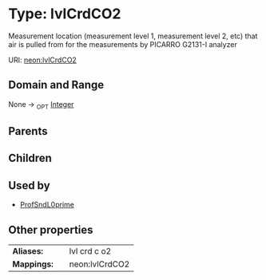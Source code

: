 
# Type: lvlCrdCO2


Measurement location (measurement level 1, measurement level 2, etc) that air is pulled from for the measurements by PICARRO G2131-I analyzer

URI: [neon:lvlCrdCO2](https://data.neonscience.org/lvlCrdCO2)


## Domain and Range

None ->  <sub>OPT</sub> [Integer](types/Integer.md)

## Parents


## Children


## Used by

 * [ProfSndL0prime](ProfSndL0prime.md)

## Other properties

|  |  |  |
| --- | --- | --- |
| **Aliases:** | | lvl crd c o2 |
| **Mappings:** | | neon:lvlCrdCO2 |

